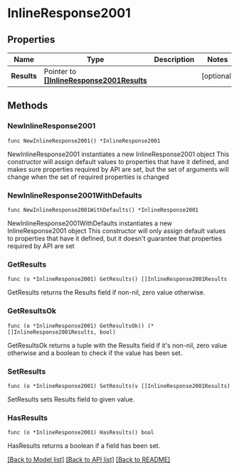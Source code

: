 # InlineResponse2001

## Properties

Name | Type | Description | Notes
------------ | ------------- | ------------- | -------------
**Results** | Pointer to [**[]InlineResponse2001Results**](InlineResponse2001Results.md) |  | [optional] 

## Methods

### NewInlineResponse2001

`func NewInlineResponse2001() *InlineResponse2001`

NewInlineResponse2001 instantiates a new InlineResponse2001 object
This constructor will assign default values to properties that have it defined,
and makes sure properties required by API are set, but the set of arguments
will change when the set of required properties is changed

### NewInlineResponse2001WithDefaults

`func NewInlineResponse2001WithDefaults() *InlineResponse2001`

NewInlineResponse2001WithDefaults instantiates a new InlineResponse2001 object
This constructor will only assign default values to properties that have it defined,
but it doesn't guarantee that properties required by API are set

### GetResults

`func (o *InlineResponse2001) GetResults() []InlineResponse2001Results`

GetResults returns the Results field if non-nil, zero value otherwise.

### GetResultsOk

`func (o *InlineResponse2001) GetResultsOk() (*[]InlineResponse2001Results, bool)`

GetResultsOk returns a tuple with the Results field if it's non-nil, zero value otherwise
and a boolean to check if the value has been set.

### SetResults

`func (o *InlineResponse2001) SetResults(v []InlineResponse2001Results)`

SetResults sets Results field to given value.

### HasResults

`func (o *InlineResponse2001) HasResults() bool`

HasResults returns a boolean if a field has been set.


[[Back to Model list]](../README.md#documentation-for-models) [[Back to API list]](../README.md#documentation-for-api-endpoints) [[Back to README]](../README.md)


